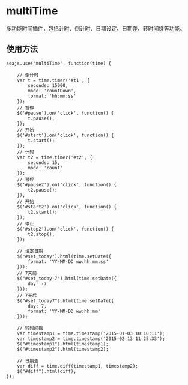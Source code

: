 # multiTime
多功能时间插件，包括计时、倒计时、日期设定、日期差、转时间搓等功能。

## 使用方法
	seajs.use("multiTime", function(time) {

        // 倒计时
        var t = time.timer('#t1', {
            seconds: 15000,
            mode: 'countDown',
            format: 'hh:mm:ss'
        });
		// 暂停
        $('#pause').on('click', function() {
            t.pause();
        });
		// 开始
        $('#start').on('click', function() {
            t.start();
        });
		// 计时
        var t2 = time.timer('#t2', {
            seconds: 15,
            mode: 'count'
        });
		// 暂停
        $('#pause2').on('click', function() {
            t2.pause();
        });
		// 开始
        $('#start2').on('click', function() {
            t2.start();
        });
		// 停止
        $('#stop2').on('click', function() {
            t2.stop();
        });

        // 设定日期
        $("#set_today").html(time.setDate({
            format: 'YY-MM-DD ww:hh:mm:ss'
        }));
		// 7天前
        $("#set_today-7").html(time.setDate({
            day: -7
        }));
		// 7天后
        $("#set_today7").html(time.setDate({
            day: 7,
            format: 'YY-MM-DD ww:hh:mm'
        }));

        // 转时间戳
        var timestamp1 = time.timestamp('2015-01-03 10:10:11');
        var timestamp2 = time.timestamp('2015-02-13 11:25:33');
        $("#timestamp1").html(timestamp1);
        $("#timestamp2").html(timestamp2);

        // 日期差
        var diff = time.diff(timestamp1, timestamp2);
        $("#diff").html(diff);
    });